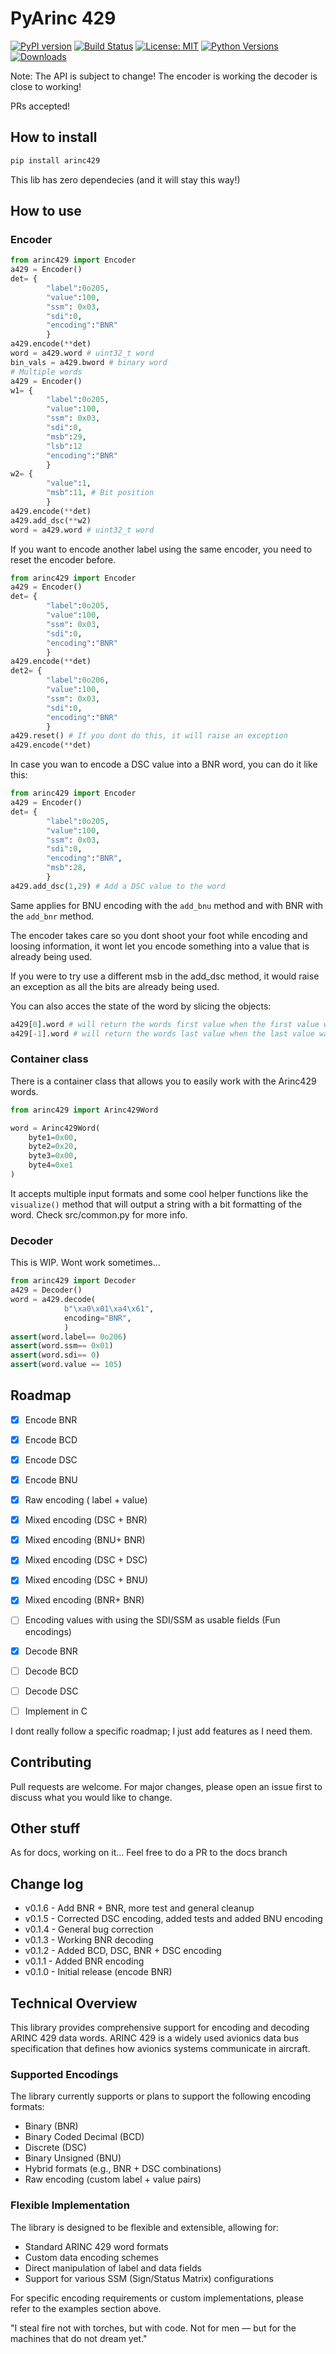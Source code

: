 # PyArinc 429

[![PyPI version](https://img.shields.io/pypi/v/arinc429.svg)](https://pypi.org/project/arinc429/)
[![Build Status](https://github.com/jaimebw/arinc429/actions/workflows/run-tests.yml/badge.svg)](https://github.com/jaimebw/arinc429/actions)
[![License: MIT](https://img.shields.io/badge/License-MIT-yellow.svg)](https://opensource.org/licenses/MIT)
[![Python Versions](https://img.shields.io/pypi/pyversions/arinc429.svg)](https://pypi.org/project/arinc429/)
[![Downloads](https://img.shields.io/pypi/dm/arinc429.svg)](https://pypi.org/project/arinc429/)

Note: The API is subject to change! The encoder is working the decoder is close to working!

PRs accepted!


## How to install

```bash
pip install arinc429
```
This lib has zero dependecies (and it will stay this way!)

## How to use

### Encoder

```python
from arinc429 import Encoder 
a429 = Encoder()
det= {
        "label":0o205,
        "value":100,
        "ssm": 0x03,
        "sdi":0,
        "encoding":"BNR"
        }
a429.encode(**det)
word = a429.word # uint32_t word
bin_vals = a429.bword # binary word
# Multiple words
a429 = Encoder()
w1= {
        "label":0o205,
        "value":100,
        "ssm": 0x03,
        "sdi":0,
        "msb":29,
        "lsb":12
        "encoding":"BNR"
        }
w2= {
        "value":1, 
        "msb":11, # Bit position
        }
a429.encode(**det)
a429.add_dsc(**w2)
word = a429.word # uint32_t word


```

If you want to encode another label using the same encoder, you need to reset the encoder before.
```python
from arinc429 import Encoder 
a429 = Encoder()
det= {
        "label":0o205,
        "value":100,
        "ssm": 0x03,
        "sdi":0,
        "encoding":"BNR"
        }
a429.encode(**det)
det2= {
        "label":0o206,
        "value":100,
        "ssm": 0x03,
        "sdi":0,
        "encoding":"BNR"
        }
a429.reset() # If you dont do this, it will raise an exception 
a429.encode(**det)
```

In case you wan to encode a DSC value into a BNR word, you can do it like this:

```python
from arinc429 import Encoder 
a429 = Encoder()
det= {
        "label":0o205,
        "value":100,
        "ssm": 0x03,
        "sdi":0,
        "encoding":"BNR",
        "msb":28,
        }
a429.add_dsc(1,29) # Add a DSC value to the word
```
Same applies for BNU encoding with the ```add_bnu``` method and with BNR with the ```add_bnr``` method.

The encoder takes care so you dont shoot your foot while encoding and loosing information,
it wont let you encode something into a value that is already being used. 

If you were to try use a different msb in the add_dsc method, it would raise an exception as all the bits are already being used.

You can also acces the state of the word by slicing the objects:
```python
a429[0].word # will return the words first value when the first value was encoded
a429[-1].word # will return the words last value when the last value was encoded

```



### Container class

There is a container class that allows you to easily work with the Arinc429 words.
```python
from arinc429 import Arinc429Word

word = Arinc429Word(
    byte1=0x00,
    byte2=0x20,
    byte3=0x00,
    byte4=0xe1
)
```
It accepts multiple input formats and some cool helper functions like the ```visualize()``` method that will
output a string with a bit formatting of the word. Check src/common.py for more info.



### Decoder

This is WIP. Wont work sometimes...


```python
from arinc429 import Decoder
a429 = Decoder()
word = a429.decode(
            b"\xa0\x01\xa4\x61",
            encoding="BNR",
            )
assert(word.label== 0o206)
assert(word.ssm== 0x01)
assert(word.sdi== 0)
assert(word.value == 105)

```
## Roadmap

* [x] Encode BNR 
* [x] Encode BCD 
* [x] Encode DSC 
* [x] Encode BNU
* [x] Raw encoding ( label + value)
* [x] Mixed encoding (DSC + BNR)
* [x] Mixed encoding (BNU+ BNR)
* [x] Mixed encoding (DSC + DSC)
* [x] Mixed encoding (DSC + BNU)
* [x] Mixed encoding (BNR+ BNR)
* [ ] Encoding values with using the SDI/SSM as usable fields (Fun encodings)

* [X] Decode BNR
* [ ] Decode BCD
* [ ] Decode DSC
* [ ] Implement in C

I dont really follow a specific roadmap; I just add features as I need them.

## Contributing

Pull requests are welcome. For major changes, please open an issue first to discuss what you would like to change.

## Other stuff

As for docs, working on it... Feel free to do a PR to the docs branch

## Change log


* v0.1.6 - Add BNR + BNR, more test and general cleanup
* v0.1.5 - Corrected DSC encoding, added tests and added BNU encoding
* v0.1.4 - General bug correction
* v0.1.3 - Working BNR decoding
* v0.1.2 - Added BCD, DSC, BNR + DSC encoding
* v0.1.1 - Added BNR encoding
* v0.1.0 - Initial release (encode BNR)


## Technical Overview

This library provides comprehensive support for encoding and decoding ARINC 429 data words. 
ARINC 429 is a widely used avionics data bus specification that defines how avionics systems communicate in aircraft.

### Supported Encodings

The library currently supports or plans to support the following encoding formats:

- Binary (BNR)
- Binary Coded Decimal (BCD)
- Discrete (DSC)
- Binary Unsigned (BNU)
- Hybrid formats (e.g., BNR + DSC combinations)
- Raw encoding (custom label + value pairs)

### Flexible Implementation

The library is designed to be flexible and extensible, allowing for:

- Standard ARINC 429 word formats
- Custom data encoding schemes
- Direct manipulation of label and data fields
- Support for various SSM (Sign/Status Matrix) configurations

For specific encoding requirements or custom implementations, please refer to the examples section above.


"I steal fire not with torches, but with code. Not for men — but for the machines that do not dream yet."
